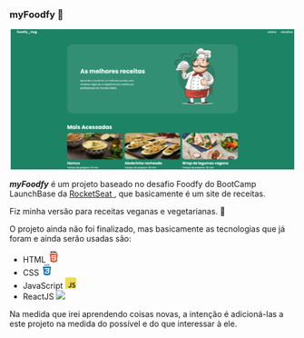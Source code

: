 ### myFoodfy 🌱

<p align="center">
    <img src="src\to-readme\cap1.png" width="500px" >
</p>

_**myFoodfy**_ é um projeto baseado no desafio Foodfy do BootCamp LaunchBase da <a href="https://rocketseat.com.br/">RocketSeat </a>, que basicamente é um site de receitas.

Fiz minha versão para receitas veganas e vegetarianas. 🌱

O projeto ainda não foi finalizado, mas basicamente as tecnologias que já foram e ainda serão usadas são:  
 * HTML <img src="https://raw.githubusercontent.com/devicons/devicon/master/icons/html5/html5-original-wordmark.svg" width="20" />
 * CSS <img src="https://raw.githubusercontent.com/devicons/devicon/master/icons/css3/css3-plain-wordmark.svg" width="20" />
 * JavaScript <img src="https://raw.githubusercontent.com/devicons/devicon/master/icons/javascript/javascript-original.svg" width="20" />
 * ReactJS <img src="https://i.ibb.co/4RHMmLQ/react.png" width="20"/>

Na medida que irei aprendendo coisas novas, a intenção é adicioná-las a este projeto na medida do possível e do que interessar à ele.

